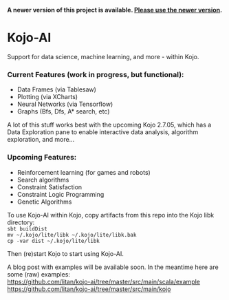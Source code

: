 **A newer version of this project is available. [Please use the newer version](https://github.com/litan/kojo-ai-2).**

# Kojo-AI
Support for data science, machine learning, and more - within Kojo.

### Current Features (work in progress, but functional):
* Data Frames (via Tablesaw)
* Plotting (via XCharts)
* Neural Networks (via Tensorflow)
* Graphs (Bfs, Dfs, A* search, etc)

A lot of this stuff works best with the upcoming Kojo 2.7.05, which has a Data Exploration pane to enable interactive data analysis, algorithm exploration, and more...

### Upcoming Features:
* Reinforcement learning (for games and robots)
* Search algorithms
* Constraint Satisfaction
* Constraint Logic Programming
* Genetic Algorithms

To use Kojo-AI within Kojo, copy artifacts from this repo into the Kojo libk directory:  
`sbt buildDist`  
`mv ~/.kojo/lite/libk ~/.kojo/lite/libk.bak`  
`cp -var dist ~/.kojo/lite/libk`

Then (re)start Kojo to start using Kojo-AI.

A blog post with examples will be available soon. In the meantime here are some (raw) examples:  
https://github.com/litan/kojo-ai/tree/master/src/main/scala/example  
https://github.com/litan/kojo-ai/tree/master/src/main/kojo
